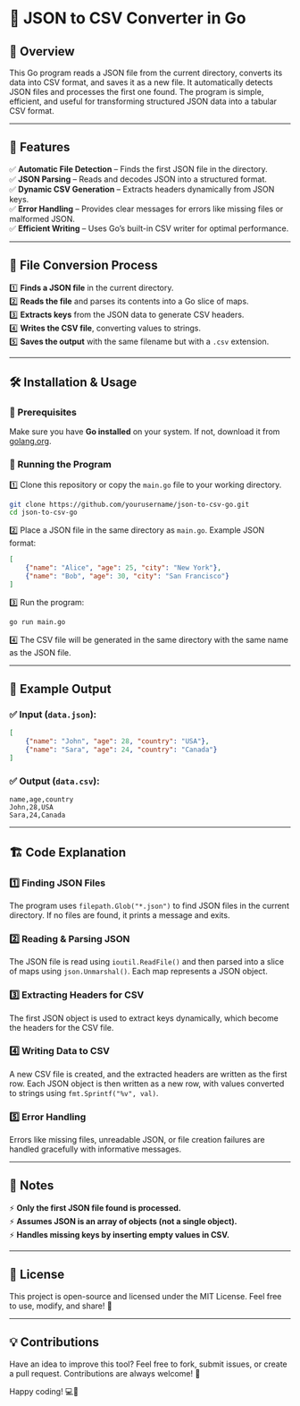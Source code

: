 # 📜 JSON to CSV Converter in Go  

## 🚀 Overview  
This Go program reads a JSON file from the current directory, converts its data into CSV format, and saves it as a new file. It automatically detects JSON files and processes the first one found. The program is simple, efficient, and useful for transforming structured JSON data into a tabular CSV format.

---

## 🔧 Features  
✅ **Automatic File Detection** – Finds the first JSON file in the directory.  
✅ **JSON Parsing** – Reads and decodes JSON into a structured format.  
✅ **Dynamic CSV Generation** – Extracts headers dynamically from JSON keys.  
✅ **Error Handling** – Provides clear messages for errors like missing files or malformed JSON.  
✅ **Efficient Writing** – Uses Go’s built-in CSV writer for optimal performance.  

---

## 📂 File Conversion Process  
1️⃣ **Finds a JSON file** in the current directory.  
2️⃣ **Reads the file** and parses its contents into a Go slice of maps.  
3️⃣ **Extracts keys** from the JSON data to generate CSV headers.  
4️⃣ **Writes the CSV file**, converting values to strings.  
5️⃣ **Saves the output** with the same filename but with a `.csv` extension.  

---

## 🛠️ Installation & Usage  

### 🔹 Prerequisites  
Make sure you have **Go installed** on your system. If not, download it from [golang.org](https://golang.org/dl/).  

### 🔹 Running the Program  

1️⃣ Clone this repository or copy the `main.go` file to your working directory.  
```bash
git clone https://github.com/yourusername/json-to-csv-go.git
cd json-to-csv-go
```
   
2️⃣ Place a JSON file in the same directory as `main.go`. Example JSON format:
```json
[
    {"name": "Alice", "age": 25, "city": "New York"},
    {"name": "Bob", "age": 30, "city": "San Francisco"}
]
```

3️⃣ Run the program:  
```bash
go run main.go
```

4️⃣ The CSV file will be generated in the same directory with the same name as the JSON file.  

---

## 📝 Example Output  

### ✅ Input (`data.json`):  
```json
[
    {"name": "John", "age": 28, "country": "USA"},
    {"name": "Sara", "age": 24, "country": "Canada"}
]
```

### ✅ Output (`data.csv`):  
```csv
name,age,country
John,28,USA
Sara,24,Canada
```

---

## 🏗 Code Explanation  

### 1️⃣ **Finding JSON Files**  
The program uses `filepath.Glob("*.json")` to find JSON files in the current directory. If no files are found, it prints a message and exits.  

### 2️⃣ **Reading & Parsing JSON**  
The JSON file is read using `ioutil.ReadFile()` and then parsed into a slice of maps using `json.Unmarshal()`. Each map represents a JSON object.  

### 3️⃣ **Extracting Headers for CSV**  
The first JSON object is used to extract keys dynamically, which become the headers for the CSV file.  

### 4️⃣ **Writing Data to CSV**  
A new CSV file is created, and the extracted headers are written as the first row. Each JSON object is then written as a new row, with values converted to strings using `fmt.Sprintf("%v", val)`.  

### 5️⃣ **Error Handling**  
Errors like missing files, unreadable JSON, or file creation failures are handled gracefully with informative messages.  

---

## 📌 Notes  
⚡ **Only the first JSON file found is processed.**  
⚡ **Assumes JSON is an array of objects (not a single object).**  
⚡ **Handles missing keys by inserting empty values in CSV.**  

---

## 📜 License  
This project is open-source and licensed under the MIT License. Feel free to use, modify, and share! 🚀  

---

## 💡 Contributions  
Have an idea to improve this tool? Feel free to fork, submit issues, or create a pull request. Contributions are always welcome! 🎉  

Happy coding! 💻🚀
